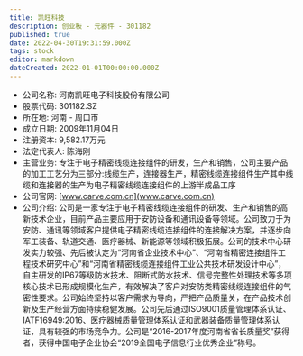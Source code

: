 ```yaml
---
title: 凯旺科技
description: 创业板 - 元器件 - 301182
published: true
date: 2022-04-30T19:31:59.000Z
tags: stock
editor: markdown
dateCreated: 2022-01-01T00:00:00.000Z
---
```


- 公司名称: 河南凯旺电子科技股份有限公司
- 股票代码: 301182.SZ
- 所在地: 河南 - 周口市
- 成立日期: 2009年11月04日
- 注册资本: 9,582.17万元
- 法定代表人: 陈海刚
- 主营业务: 专注于电子精密线缆连接组件的研发，生产和销售，公司主要产品的加工工艺分为三部分:线缆生产，连接器生产，精密线缆连接组件生产其中线缆和连接器的生产为电子精密线缆连接组件的上游半成品工序
- 公司官网: [www.carve.com.cn](www.carve.com.cn)
- 公司介绍: 公司是一家专注于电子精密线缆连接组件的研发、生产和销售的高新技术企业，目前产品主要应用于安防设备和通讯设备等领域。公司致力于为安防、通讯等领域客户提供电子精密线缆连接组件的连接解决方案，并逐步向军工装备、轨道交通、医疗器械、新能源等领域积极拓展。公司的技术中心研发实力较强、先后被认定为“河南省企业技术中心”、“河南省精密连接组件工程技术研究中心”和“河南省精密线缆连接组件工业公共技术研发设计中心”，自主研发的IP67等级防水技术、阻断式防水技术、信号完整性处理技术等多项核心技术已形成规模化生产，有效解决了客户对安防类精密线缆连接组件的气密性要求。公司始终坚持以客户需求为导向，严把产品质量关，在产品技术创新及生产经营方面持续稳健发展。公司先后通过ISO9001质量管理体系认证、IATF16949:2016、医疗器械质量管理体系认证和武器装备质量管理体系认证，具有较强的市场竞争力。公司是“2016-2017年度河南省省长质量奖”获得者，获得中国电子企业协会“2019全国电子信息行业优秀企业”称号。


